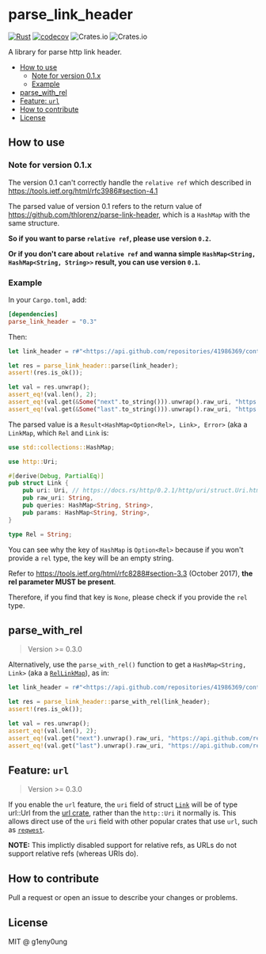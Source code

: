 # parse_link_header

[![Rust](https://github.com/g1eny0ung/parse_link_header/actions/workflows/rust.yml/badge.svg)](https://github.com/g1eny0ung/parse_link_header/actions/workflows/rust.yml)
[![codecov](https://codecov.io/gh/g1eny0ung/parse_link_header/branch/master/graph/badge.svg?token=ZEDQWONIIZ)](https://codecov.io/gh/g1eny0ung/parse_link_header)
![Crates.io](https://img.shields.io/crates/v/parse_link_header)
![Crates.io](https://img.shields.io/crates/l/parse_link_header)

A library for parse http link header.

<!-- toc -->

- [How to use](#how-to-use)
  - [Note for version 0.1.x](#note-for-version-01x)
  - [Example](#example)
- [parse_with_rel](#parse_with_rel)
- [Feature: `url`](#feature-url)
- [How to contribute](#how-to-contribute)
- [License](#license)

<!-- tocstop -->

## How to use

### Note for version 0.1.x

The version 0.1 can't correctly handle the `relative ref` which described in
<https://tools.ietf.org/html/rfc3986#section-4.1>

The parsed value of version 0.1 refers to the return value of
<https://github.com/thlorenz/parse-link-header>, which is a `HashMap` with the
same structure.

**So if you want to parse `relative ref`, please use version `0.2`.**

**Or if you don't care about `relative ref` and wanna simple `HashMap<String, HashMap<String, String>>` result, you can use version `0.1`.**

### Example

In your `Cargo.toml`, add:

```toml
[dependencies]
parse_link_header = "0.3"
```

Then:

```rust
let link_header = r#"<https://api.github.com/repositories/41986369/contributors?page=2>; rel="next", <https://api.github.com/repositories/41986369/contributors?page=14>; rel="last""#;

let res = parse_link_header::parse(link_header);
assert!(res.is_ok());

let val = res.unwrap();
assert_eq!(val.len(), 2);
assert_eq!(val.get(&Some("next".to_string())).unwrap().raw_uri, "https://api.github.com/repositories/41986369/contributors?page=2");
assert_eq!(val.get(&Some("last".to_string())).unwrap().raw_uri, "https://api.github.com/repositories/41986369/contributors?page=14");
```

The parsed value is a `Result<HashMap<Option<Rel>, Link>, Error>` (aka a
`LinkMap`, which `Rel` and `Link` is:

```rust
use std::collections::HashMap;

use http::Uri;

#[derive(Debug, PartialEq)]
pub struct Link {
    pub uri: Uri, // https://docs.rs/http/0.2.1/http/uri/struct.Uri.html
    pub raw_uri: String,
    pub queries: HashMap<String, String>,
    pub params: HashMap<String, String>,
}

type Rel = String;
```

You can see why the key of `HashMap` is `Option<Rel>` because if you won't
provide a `rel` type, the key will be an empty string.

Refer to <https://tools.ietf.org/html/rfc8288#section-3.3> (October 2017),
**the rel parameter MUST be present**.

Therefore, if you find that key is `None`, please check if you provide the
`rel` type.

## parse_with_rel

> Version >= 0.3.0

Alternatively, use the `parse_with_rel()` function to get a `HashMap<String, Link>` (aka a [`RelLinkMap`](type.RelLinkMap.html)), as in:

```rust
let link_header = r#"<https://api.github.com/repositories/41986369/contributors?page=2>; rel="next", <https://api.github.com/repositories/41986369/contributors?page=14>; rel="last""#;

let res = parse_link_header::parse_with_rel(link_header);
assert!(res.is_ok());

let val = res.unwrap();
assert_eq!(val.len(), 2);
assert_eq!(val.get("next").unwrap().raw_uri, "https://api.github.com/repositories/41986369/contributors?page=2");
assert_eq!(val.get("last").unwrap().raw_uri, "https://api.github.com/repositories/41986369/contributors?page=14");
```

## Feature: `url`

> Version >= 0.3.0

If you enable the `url` feature, the `uri` field of struct [`Link`](struct.Link.html) will be
of type url::Url from the [url crate](https://crates.io/crates/url), rather than the
`http::Uri` it normally is. This allows direct use of the `uri` field with other popular
crates that use `url`, such as [`reqwest`](https://crates.io/crates/reqwest).

**NOTE:** This implictly disabled support for relative refs, as URLs do not support relative
refs (whereas URIs do).

## How to contribute

Pull a request or open an issue to describe your changes or problems.

## License

MIT @ g1eny0ung
